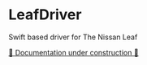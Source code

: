 # LeafDriver

Swift based driver for
The Nissan Leaf

[🚧 Documentation under construction 🚧](https://themisfit68.github.io/LeafDriver/documentation/leafdriver/)
